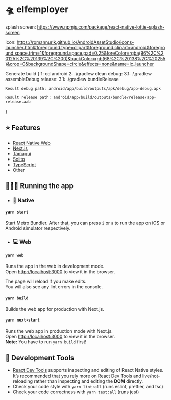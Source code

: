 # 🛸 elfemployer

splash screen: https://www.npmjs.com/package/react-native-lottie-splash-screen

icon: https://romannurik.github.io/AndroidAssetStudio/icons-launcher.html#foreground.type=clipart&foreground.clipart=android&foreground.space.trim=1&foreground.space.pad=0.25&foreColor=rgba(96%2C%20125%2C%20139%2C%200)&backColor=rgb(68%2C%20138%2C%20255)&crop=0&backgroundShape=circle&effects=none&name=ic_launcher

Generate build {
    1: cd android
    2: .\gradlew clean
    debug:
    3.1: .\gradlew assembleDebug
    release:
    3.1: .\gradlew bundleRelease

    Result debug path: android/app/build/outputs/apk/debug/app-debug.apk

    Result release path: android/app/build/outputs/bundle/release/app-release.aab
}

## ⭐ Features

- [React Native Web][22]
- [Next.js][6]
- [Tamagui][29]
- [Solito][23]
- [TypeScript][24]
- Other

## 🏃🏻‍♂️ Running the app

- ### 📱  **Native**

#### `yarn start`

Start Metro Bundler. After that, you can press `i` or `a` to run the app on iOS or Android simulator respectively.


- ### 💻   **Web**
#### `yarn web`

Runs the app in the web in development mode.\
Open [http://localhost:3000][25] to view it in the browser.

The page will reload if you make edits.\
You will also see any lint errors in the console.

#### `yarn build`

Builds the web app for production with Next.js.

#### `yarn next-start`

Runs the web app in production mode with Next.js. \
Open [http://localhost:3000][25] to view it in the browser. \
**Note:** You have to run `yarn build` first!


## 🧰 Development Tools
- [React Dev Tools][27] supports inspecting and editing of React Native styles. It’s recommended that you rely more on React Dev Tools and live/hot-reloading rather than inspecting and editing the **DOM** directly.
-  Check your code style with `yarn lint:all` (runs eslint, prettier, and tsc)
- Check your code correctness with `yarn test:all` (runs jest)


[6]: https://nextjs.org/
[22]: https://necolas.github.io/react-native-web/
[23]: https://solito.dev/
[24]: https://www.typescriptlang.org/
[25]: http://localhost:3000
[26]: https://reactnative.dev/docs/environment-setup
[27]: https://beta.reactjs.org/learn/react-developer-tools
[29]: https://tamagui.dev
